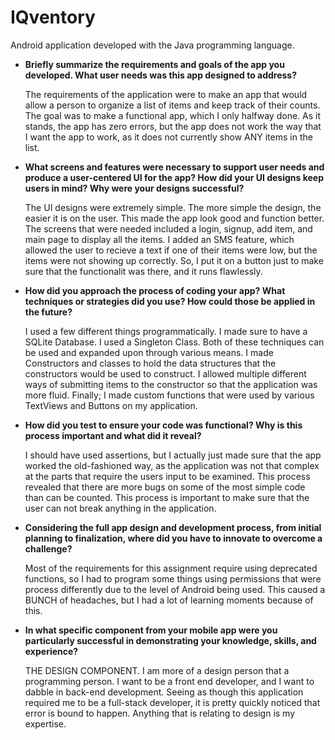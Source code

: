 # IQventory
Android application developed with the Java programming language.


<ul>

<li>
<b>Briefly summarize the requirements and goals of the app you developed. What user needs was this app designed to address?</b>
<p>The requirements of the application were to make an app that would allow a person to organize a list of items and keep track of their counts. The goal was to make a functional app, which I only halfway done. As it stands, the app has zero errors, but the app does not work the way that I want the app to work, as it does not currently show ANY items in the list.</p>
</li>

<li>
<b>What screens and features were necessary to support user needs and produce a user-centered UI for the app? How did your UI designs keep users in mind? Why were your designs successful?</b>
<p>The UI designs were extremely simple. The more simple the design, the easier it is on the user. This made the app look good and function better. The screens that were needed included a login, signup, add item, and main page to display all the items. I added an SMS feature, which allowed the user to recieve a text if one of their items were low, but the items were not showing up correctly. So, I put it on a button just to make sure that the functionalit was there, and it runs flawlessly.</p>
</li>

<li>
<b>How did you approach the process of coding your app? What techniques or strategies did you use? How could those be applied in the future?</b>
<p>I used a few different things programmatically. I made sure to have a SQLite Database. I used a Singleton Class. Both of these techniques can be used and expanded upon through various means. I made Constructors and classes to hold the data structures that the constructors would be used to construct. I allowed multiple different ways of submitting items to the constructor so that the application was more fluid. Finally; I made custom functions that were used by various TextViews and Buttons on my application.</p>
</li>

<li>
<b>How did you test to ensure your code was functional? Why is this process important and what did it reveal?</b>
<p>I should have used assertions, but I actually just made sure that the app worked the old-fashioned way, as the application was not that complex at the parts that require the users input to be examined. This process revealed that there are more bugs on some of the most simple code than can be counted. This process is important to make sure that the user can not break anything in the application.</p>
</li>

<li>
<b>Considering the full app design and development process, from initial planning to finalization, where did you have to innovate to overcome a challenge?</b>
<p>Most of the requirements for this assignment require using deprecated functions, so I had to program some things using permissions that were process differently due to the level of Android being used. This caused a BUNCH of headaches, but I had a lot of learning moments because of this.</p>
</li>

<li>
<b>In what specific component from your mobile app were you particularly successful in demonstrating your knowledge, skills, and experience?</b>
<p>THE DESIGN COMPONENT. I am more of a design person that a programming person. I want to be a front end developer, and I want to dabble in back-end development. Seeing as though this application required me to be a full-stack developer, it is pretty quickly noticed that error is bound to happen. Anything that is relating to design is my expertise.</p>
</li>

</ul>
